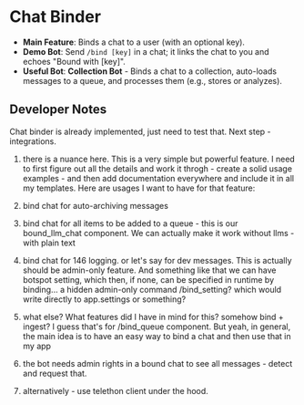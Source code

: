 # Chat Binder

- **Main Feature**: Binds a chat to a user (with an optional key).
- **Demo Bot**: Send `/bind [key]` in a chat; it links the chat to you and echoes "Bound with [key]".
- **Useful Bot**: **Collection Bot** - Binds a chat to a collection, auto-loads messages to a queue, and processes them (e.g., stores or analyzes).

## Developer Notes

Chat binder is already implemented, just need to test that. Next step - integrations.

1) there is a nuance here. This is a very simple but powerful feature. I need to first figure out all the details and work it throgh - create a solid usage examples - and then add documentation everywhere and include it in all my templates. Here are usages I want to have for that feature:

2) bind chat for auto-archiving messages

3) bind chat for all items to be added to a queue - this is our bound_llm_chat component. We can actually make it work without llms - with plain text

4) bind chat for 146 logging. or let's say for dev messages. This is actually should be admin-only feature. And something like that we can have botspot setting, which then, if none, can be specified in runtime by binding... a hidden admin-only command /bind_setting? which would write directly to app.settings or something?

5) what else? What features did I have in mind for this? somehow bind + ingest? I guess that's for /bind_queue component. But yeah, in general, the main idea is to have an easy way to bind a chat and then use that in my app

6) the bot needs admin rights in a bound chat to see all messages - detect and request that.

7) alternatively - use telethon client under the hood.
